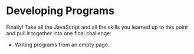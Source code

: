 # Developing Programs

Finally! Take all the JavaScript and all the skills you learned up to this point and pull it together into one final challenge:

- Writing programs from an empty page.
